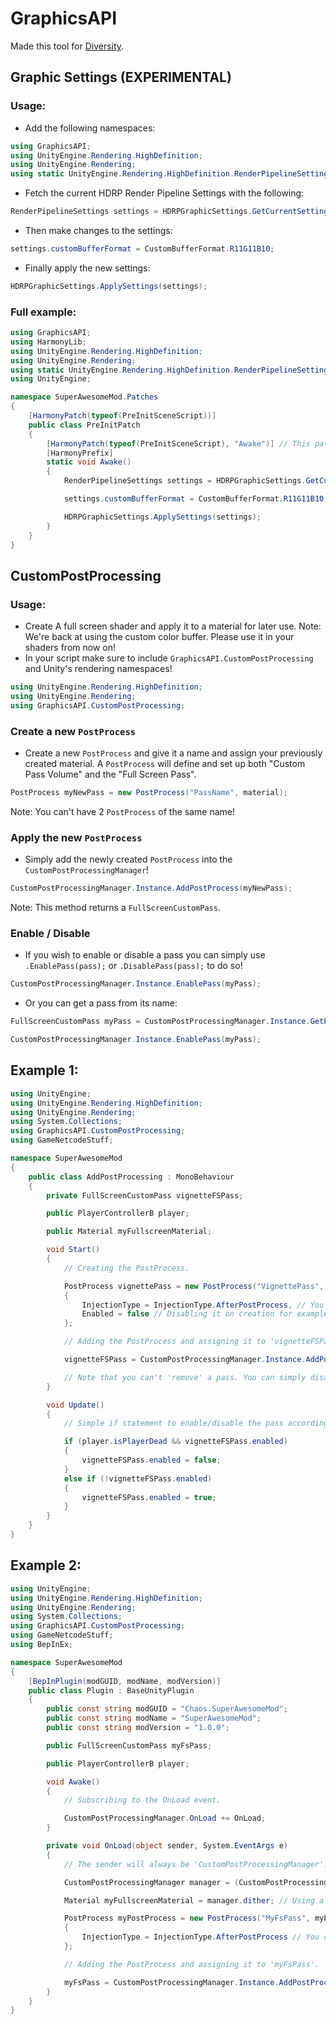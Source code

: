 # GraphicsAPI
Made this tool for [Diversity](https://thunderstore.io/c/lethal-company/p/IntegrityChaos/Diversity/).

## Graphic Settings (EXPERIMENTAL)
### Usage:
- Add the following namespaces:
```c#
using GraphicsAPI;
using UnityEngine.Rendering.HighDefinition;
using UnityEngine.Rendering;
using static UnityEngine.Rendering.HighDefinition.RenderPipelineSettings;
```
- Fetch the current HDRP Render Pipeline Settings with the following:
```c#
RenderPipelineSettings settings = HDRPGraphicSettings.GetCurrentSettings();
```
- Then make changes to the settings:
```c#
settings.customBufferFormat = CustomBufferFormat.R11G11B10;
```
- Finally apply the new settings:
```c#
HDRPGraphicSettings.ApplySettings(settings);
```
### Full example:
```c#
using GraphicsAPI;
using HarmonyLib;
using UnityEngine.Rendering.HighDefinition;
using UnityEngine.Rendering;
using static UnityEngine.Rendering.HighDefinition.RenderPipelineSettings;
using UnityEngine;

namespace SuperAwesomeMod.Patches
{
    [HarmonyPatch(typeof(PreInitSceneScript))]
    public class PreInitPatch
    {
        [HarmonyPatch(typeof(PreInitSceneScript), "Awake")] // This patch happens as soon the game opens.
        [HarmonyPrefix]
        static void Awake()
        {
            RenderPipelineSettings settings = HDRPGraphicSettings.GetCurrentSettings();

            settings.customBufferFormat = CustomBufferFormat.R11G11B10;

            HDRPGraphicSettings.ApplySettings(settings);
        }
    }
}
```
## CustomPostProcessing
### Usage:
- Create A full screen shader and apply it to a material for later use. Note: We're back at using the custom color buffer. Please use it in your shaders from now on!
- In your script make sure to include `GraphicsAPI.CustomPostProcessing` and Unity's rendering namespaces!

```c#
using UnityEngine.Rendering.HighDefinition;
using UnityEngine.Rendering;
using GraphicsAPI.CustomPostProcessing;
```
### Create a new `PostProcess`
- Create a new `PostProcess` and give it a name and assign your previously created material. A `PostProcess` will define and set up both "Custom Pass Volume" and the "Full Screen Pass".

```c#
PostProcess myNewPass = new PostProcess("PassName", material);
```

Note: You can't have 2 `PostProcess` of the same name!
### Apply the new `PostProcess`
- Simply add the newly created `PostProcess` into the `CustomPostProcessingManager`!

```c#
CustomPostProcessingManager.Instance.AddPostProcess(myNewPass);
```

Note: This method returns a `FullScreenCustomPass`.
### Enable / Disable
- If you wish to enable or disable a pass you can simply use ``.EnablePass(pass);`` or ``.DisablePass(pass);`` to do so!
```c#
CustomPostProcessingManager.Instance.EnablePass(myPass);
```
- Or you can get a pass from its name:
```c#
FullScreenCustomPass myPass = CustomPostProcessingManager.Instance.GetPass("MyPass");

CustomPostProcessingManager.Instance.EnablePass(myPass);
```
## Example 1:
```c#
using UnityEngine;
using UnityEngine.Rendering.HighDefinition;
using UnityEngine.Rendering;
using System.Collections;
using GraphicsAPI.CustomPostProcessing;
using GameNetcodeStuff;

namespace SuperAwesomeMod
{
    public class AddPostProcessing : MonoBehaviour
    {
        private FullScreenCustomPass vignetteFSPass;

        public PlayerControllerB player;

        public Material myFullscreenMaterial;

        void Start()
        {
            // Creating the PostProcess.

            PostProcess vignettePass = new PostProcess("VignettePass", myFullscreenMaterial)
            {
                InjectionType = InjectionType.AfterPostProcess, // You can predefine the PostProcess on creation.
                Enabled = false // Disabling it on creation for example.
            };

            // Adding the PostProcess and assigning it to 'vignetteFSPass'.

            vignetteFSPass = CustomPostProcessingManager.Instance.AddPostProcess(vignettePass);

            // Note that you can't 'remove' a pass. You can simply disable it.
        }

        void Update()
        {
            // Simple if statement to enable/disable the pass according to the dead value of the player.

            if (player.isPlayerDead && vignetteFSPass.enabled)
            {
                vignetteFSPass.enabled = false;
            }
            else if (!vignetteFSPass.enabled)
            {
                vignetteFSPass.enabled = true;
            }
        }
    }
}
```
## Example 2:
```c#
using UnityEngine;
using UnityEngine.Rendering.HighDefinition;
using UnityEngine.Rendering;
using System.Collections;
using GraphicsAPI.CustomPostProcessing;
using GameNetcodeStuff;
using BepInEx;

namespace SuperAwesomeMod
{
    [BepInPlugin(modGUID, modName, modVersion)]
    public class Plugin : BaseUnityPlugin
    {
        public const string modGUID = "Chaos.SuperAwesomeMod";
        public const string modName = "SuperAwesomeMod";
        public const string modVersion = "1.0.0";

        public FullScreenCustomPass myFsPass;

        public PlayerControllerB player;

        void Awake()
        {
            // Subscribing to the OnLoad event.

            CustomPostProcessingManager.OnLoad += OnLoad;
        }

        private void OnLoad(object sender, System.EventArgs e)
        {
            // The sender will always be 'CustomPostProcessingManager'.

            CustomPostProcessingManager manager = (CustomPostProcessingManager)sender;

            Material myFullscreenMaterial = manager.dither; // Using a premade fullscreen material that comes with the API.

            PostProcess myPostProcess = new PostProcess("MyFsPass", myFullscreenMaterial)
            {
                InjectionType = InjectionType.AfterPostProcess // You can predefine the PostProcess on creation.
            };

            // Adding the PostProcess and assigning it to 'myFsPass'.

            myFsPass = CustomPostProcessingManager.Instance.AddPostProcess(myPostProcess);
        }
    }
}
```